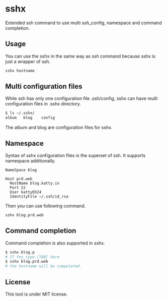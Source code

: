 # sshx

Extended ssh command to use multi ssh_config, namespace and command completion.

## Usage

You can use the sshx in the same way as ssh command because sshx is just a wrapper of ssh.

```bash
sshx hostname
```

## Multi configuration files

While ssh has only one configuration file .ssh/config, sshx can have multi configuration files in .sshx directory.

```bash
$ ls ~/.sshx/
album	blog	config
```

The album and blog are configuration files for sshx.

## Namespace

Syntax of sshx configuration files is the superset of ssh. It supports namespace additionally.

```
NameSpace blog

Host prd.web
  HostName blog.katty.in
  Port 22
  User katty0324
  IdentityFile ~/.ssh/id_rsa
```

Then you can use following command.

```bash
sshx blog.prd.web
```

## Command completion

Command completion is also supported in sshx.

```bash
$ sshx blog.p
# If You type [TAB] here
$ sshx blog.prd.web
# the hostname will be compeleted.
```

## License

This tool is under MIT license.

